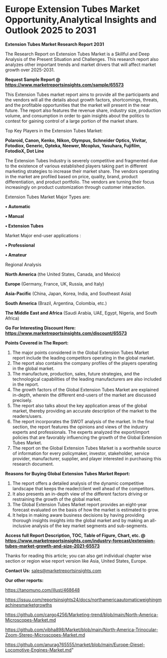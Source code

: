 # Europe Extension Tubes Market Opportunity,Analytical Insights and Outlook 2025 to 2031

<strong>Extension Tubes Market Research Report 2031</strong>

The Research Report on Extension Tubes Market is a Skillful and Deep Analysis of the Present Situation and Challenges. This research report also analyzes other important trends and market drivers that will affect market growth over 2025-2031.

<strong>Request Sample Report @ <a href=https://www.marketreportsinsights.com/sample/65573>https://www.marketreportsinsights.com/sample/65573</a></strong>

This Extension Tubes market report aims to provide all the participants and the vendors will all the details about growth factors, shortcomings, threats, and the profitable opportunities that the market will present in the near future. The report also features the revenue share, industry size, production volume, and consumption in order to gain insights about the politics to contest for gaining control of a large portion of the market share.

Top Key Players in the Extension Tubes Market:

<strong>Polaroid, Canon, Kenko, Nikon, Olympus, Schneider Optics, Vivitar, Fotodiox, Generic, Opteka, Neewer, Mcoplus, Yasuhara, Fujifilm, FotodioX, Dot Line</strong>

The Extension Tubes Industry is severely competitive and fragmented due to the existence of various established players taking part in different marketing strategies to increase their market share. The vendors operating in the market are profiled based on price, quality, brand, product differentiation, and product portfolio. The vendors are turning their focus increasingly on product customization through customer interaction.

Extension Tubes Market Major Types are:

<strong>• Automatic

• Manual

• Extension Tubes</strong>

Market Major end-user applications :

<strong>• Professional

• Amateur</strong>

Regional Analysis

</u><strong><b>North America</b></strong> (the United States, Canada, and Mexico)

<strong><b>Europe </b></strong>(Germany, France, UK, Russia, and Italy)

<strong><b>Asia-Pacific</b></strong> (China, Japan, Korea, India, and Southeast Asia)

<strong><b>South America</b></strong> (Brazil, Argentina, Colombia, etc.)

<strong><b>The Middle East and Africa</b></strong> (Saudi Arabia, UAE, Egypt, Nigeria, and South Africa)

<strong>Go For Interesting Discount Here: <a href=https://www.marketreportsinsights.com/discount/65573>https://www.marketreportsinsights.com/discount/65573</a></strong>

<strong>Points Covered in The Report:</strong>
<ol>
  <li>The major points considered in the Global Extension Tubes Market report include the leading competitors operating in the global market.</li>
  <li>The report also contains the company profiles of the players operating in the global market.</li>
  <li>The manufacture, production, sales, future strategies, and the technological capabilities of the leading manufacturers are also included in the report.</li>
  <li>The growth factors of the Global Extension Tubes Market are explained in-depth, wherein the different end-users of the market are discussed precisely.</li>
  <li>The report also talks about the key application areas of the global market, thereby providing an accurate description of the market to the readers/users.</li>
  <li>The report incorporates the SWOT analysis of the market. In the final section, the report features the opinions and views of the industry experts and professionals. The experts analyzed the export/import policies that are favorably influencing the growth of the Global Extension Tubes Market.</li>
  <li>The report on the Global Extension Tubes Market is a worthwhile source of information for every policymaker, investor, stakeholder, service provider, manufacturer, supplier, and player interested in purchasing this research document.</li>
</ol>
<strong>Reasons for Buying Global Extension Tubes Market Report:</strong>

<ol>
  <li>The report offers a detailed analysis of the dynamic competitive landscape that keeps the reader/client well ahead of the competitors.</li>
  <li>It also presents an in-depth view of the different factors driving or restraining the growth of the global market.</li>
  <li>The Global Extension Tubes Market report provides an eight-year forecast evaluated on the basis of how the market is estimated to grow.</li>
  <li>It helps in making aware business decisions by having providing thorough insights insights into the global market and by making an all-inclusive analysis of the key market segments and sub-segments.</li>
</ol>
<strong>Access full Report Description, TOC, Table of Figure, Chart, etc. @ <a href=https://www.marketreportsinsights.com/industry-forecast/extension-tubes-market-growth-and-size-2021-65573>https://www.marketreportsinsights.com/industry-forecast/extension-tubes-market-growth-and-size-2021-65573</a></strong>


Thanks for reading this article; you can also get individual chapter wise section or region wise report version like Asia, United States, Europe.

<strong>Contact Us:</strong>
sales@marketreportsinsights.com

<strong>Our other reports:</strong>

<a href=https://tanomuno.com/illust/468648>https://tanomuno.com/illust/468648</a>

<a href=https://issuu.com/reportsinsights24/docs/northamericaautomaticweighingmachinesmarketgrowths>https://issuu.com/reportsinsights24/docs/northamericaautomaticweighingmachinesmarketgrowths</a>

<a href=https://github.com/cargo4256/Marketing-trend/blob/main/North-America-Microscopes-Market.md>https://github.com/cargo4256/Marketing-trend/blob/main/North-America-Microscopes-Market.md</a>

<a href=https://github.com/vibha898/Market/blob/main/North-America-Trinocular-Zoom-Stereo-Microscopes-Market.md>https://github.com/vibha898/Market/blob/main/North-America-Trinocular-Zoom-Stereo-Microscopes-Market.md</a>

<a href=https://github.com/anurag765555/market/blob/main/Europe-Diesel-Locomotive-Engines-Market.md>https://github.com/anurag765555/market/blob/main/Europe-Diesel-Locomotive-Engines-Market.md</a>"
